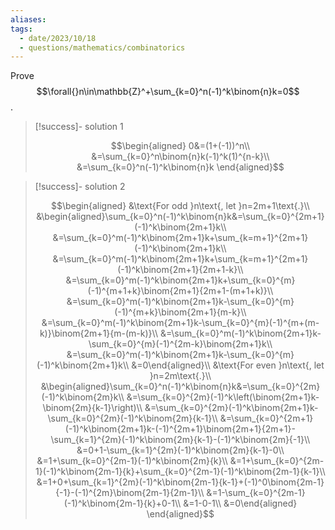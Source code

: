 ```yaml
---
aliases: 
tags:
  - date/2023/10/18
  - questions/mathematics/combinatorics
---
```


Prove $$\forall{}n\in\mathbb{Z}^+\sum_{k=0}^n(-1)^k\binom{n}k=0$$.

> [!success]- solution 1
>
> $$\begin{aligned}
0&=(1+(-1))^n\\
&=\sum_{k=0}^n\binom{n}k(-1)^k(1)^{n-k}\\
&=\sum_{k=0}^n(-1)^k\binom{n}k
\end{aligned}$$

> [!success]- solution 2
>
> $$\begin{aligned}
&\text{For odd }n\text{, let }n=2m+1\text{.}\\
&\begin{aligned}\sum_{k=0}^n(-1)^k\binom{n}k&=\sum_{k=0}^{2m+1}(-1)^k\binom{2m+1}k\\
&=\sum_{k=0}^m(-1)^k\binom{2m+1}k+\sum_{k=m+1}^{2m+1}(-1)^k\binom{2m+1}k\\
&=\sum_{k=0}^m(-1)^k\binom{2m+1}k+\sum_{k=m+1}^{2m+1}(-1)^k\binom{2m+1}{2m+1-k}\\
&=\sum_{k=0}^m(-1)^k\binom{2m+1}k+\sum_{k=0}^{m}(-1)^{m+1+k}\binom{2m+1}{2m+1-(m+1+k)}\\
&=\sum_{k=0}^m(-1)^k\binom{2m+1}k-\sum_{k=0}^{m}(-1)^{m+k}\binom{2m+1}{m-k}\\
&=\sum_{k=0}^m(-1)^k\binom{2m+1}k-\sum_{k=0}^{m}(-1)^{m+(m-k)}\binom{2m+1}{m-(m-k)}\\
&=\sum_{k=0}^m(-1)^k\binom{2m+1}k-\sum_{k=0}^{m}(-1)^{2m-k}\binom{2m+1}k\\
&=\sum_{k=0}^m(-1)^k\binom{2m+1}k-\sum_{k=0}^{m}(-1)^k\binom{2m+1}k\\
&=0\end{aligned}\\
&\text{For even }n\text{, let }n=2m\text{.}\\
&\begin{aligned}\sum_{k=0}^n(-1)^k\binom{n}k&=\sum_{k=0}^{2m}(-1)^k\binom{2m}k\\
&=\sum_{k=0}^{2m}(-1)^k\left(\binom{2m+1}k-\binom{2m}{k-1}\right)\\
&=\sum_{k=0}^{2m}(-1)^k\binom{2m+1}k-\sum_{k=0}^{2m}(-1)^k\binom{2m}{k-1}\\
&=\sum_{k=0}^{2m+1}(-1)^k\binom{2m+1}k-(-1)^{2m+1}\binom{2m+1}{2m+1}-\sum_{k=1}^{2m}(-1)^k\binom{2m}{k-1}-(-1)^k\binom{2m}{-1}\\
&=0+1-\sum_{k=1}^{2m}(-1)^k\binom{2m}{k-1}-0\\
&=1+\sum_{k=0}^{2m-1}(-1)^k\binom{2m}{k}\\
&=1+\sum_{k=0}^{2m-1}(-1)^k\binom{2m-1}{k}+\sum_{k=0}^{2m-1}(-1)^k\binom{2m-1}{k-1}\\
&=1+0+\sum_{k=1}^{2m}(-1)^k\binom{2m-1}{k-1}+(-1)^0\binom{2m-1}{-1}-(-1)^{2m}\binom{2m-1}{2m-1}\\
&=1-\sum_{k=0}^{2m-1}(-1)^k\binom{2m-1}{k}+0-1\\
&=1-0-1\\
&=0\end{aligned}
\end{aligned}$$
